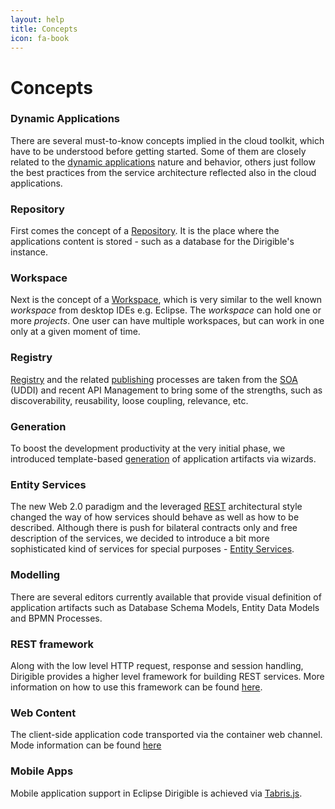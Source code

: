 ```yaml
---
layout: help
title: Concepts
icon: fa-book
---
```


Concepts
===

### Dynamic Applications

There are several must-to-know concepts implied in the cloud toolkit, which have to be understood before getting started. Some of them are closely related to the [dynamic applications](concepts_dynamic_applications.html) nature and behavior, others just follow the best practices from the service architecture reflected also in the cloud applications.

### Repository

First comes the concept of a [Repository](concepts_repository.html). It is the place where the applications content is stored - such as a database for the Dirigible's instance.

### Workspace

Next is the concept of a [Workspace](concepts_workspace.html), which is very similar to the well known *workspace* from desktop IDEs e.g. Eclipse. The *workspace* can hold one or more *projects*. One user can have multiple workspaces, but can work in one only at a given moment of time.

### Registry

[Registry](concepts_registry.html) and the related [publishing](concepts_publishing.html) processes are taken from the [SOA](http://en.wikipedia.org/wiki/Service-oriented_architecture) (UDDI) and recent API Management to bring some of the strengths, such as discoverability, reusability, loose coupling, relevance, etc.

### Generation

To boost the development productivity at the very initial phase, we introduced template-based [generation](concepts_generation.html) of application artifacts via wizards.

### Entity Services

The new Web 2.0 paradigm and the leveraged [REST](http://en.wikipedia.org/wiki/Representational_state_transfer) architectural style changed the way of how services should behave as well as how to be described. Although there is push for bilateral contracts only and free description of the services, we decided to introduce a bit more sophisticated kind of services for special purposes - [Entity Services](concepts_entity_service.html).

### Modelling

There are several editors currently available that provide visual definition of application artifacts such as Database Schema Models, Entity Data Models and BPMN Processes.

### REST framework

Along with the low level HTTP request, response and session handling, Dirigible provides a higher level framework for building REST services. More information on how to use this framework can be found [here](concepts_rest.html).

### Web Content

The client-side application code transported via the container web channel. Mode information can be found [here](concepts_web_content.html)

### Mobile Apps

Mobile application support in Eclipse Dirigible is achieved via [Tabris.js](http://tabrisjs.com).





